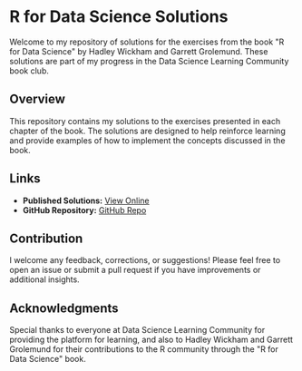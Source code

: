 # R for Data Science Solutions

Welcome to my repository of solutions for the exercises from the book "R for Data Science" by Hadley Wickham and Garrett Grolemund. These solutions are part of my progress in the Data Science Learning Community book club.

## Overview

This repository contains my solutions to the exercises presented in each chapter of the book. The solutions are designed to help reinforce learning and provide examples of how to implement the concepts discussed in the book.

## Links

- **Published Solutions:** [View Online](https://gbotosh.github.io/r_4_data_science_solutions/)
- **GitHub Repository:** [GitHub Repo](https://github.com/gbotosh/r_4_data_science_solutions)

## Contribution
I welcome any feedback, corrections, or suggestions! Please feel free to open an issue or submit a pull request if you have improvements or additional insights.


## Acknowledgments
Special thanks to everyone at Data Science Learning Community for providing the platform for learning, and also to Hadley Wickham and Garrett Grolemund for their contributions to the R community through the "R for Data Science" book.
